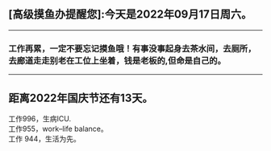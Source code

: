 ## [高级摸鱼办提醒您]:今天是2022年09月17日周六。
---
### 工作再累，一定不要忘记摸鱼哦！有事没事起身去茶水间，去厕所，去廊道走走别老在工位上坐着，钱是老板的,但命是自己的。
---
距离2022年国庆节还有13天。  
---
工作996，生病ICU.  
工作955，work–life balance。  
工作 944，生活为先。